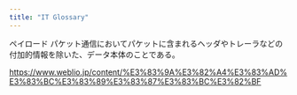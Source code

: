 ```yaml
---
title: "IT Glossary"
---
```


ペイロード
パケット通信においてパケットに含まれるヘッダやトレーラなどの付加的情報を除いた、データ本体のことである。

https://www.weblio.jp/content/%E3%83%9A%E3%82%A4%E3%83%AD%E3%83%BC%E3%83%89%E3%83%87%E3%83%BC%E3%82%BF
